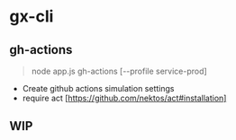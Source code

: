 # gx-cli

## gh-actions
> node app.js gh-actions [--profile service-prod]
* Create github actions simulation settings
* require act [https://github.com/nektos/act#installation]


## WIP